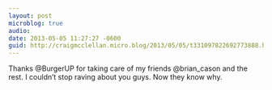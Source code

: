 ```yaml
---
layout: post
microblog: true
audio: 
date: 2013-05-05 11:27:27 -0600
guid: http://craigmcclellan.micro.blog/2013/05/05/t331097822692773888.html
---
```

Thanks @BurgerUP for taking care of my friends @brian_cason and the rest. I couldn’t stop raving about you guys. Now they know why.
